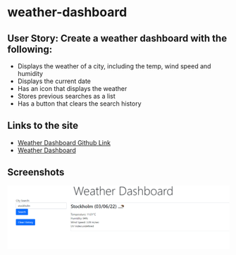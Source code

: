 # weather-dashboard

## User Story: Create a weather dashboard with the following:
- Displays the weather of a city, including the temp, wind speed and humidity
- Displays the current date
- Has an icon that displays the weather
- Stores previous searches as a list
- Has a button that clears the search history

## Links to the site
- [Weather Dashboard Github Link](https://github.com/somaiahuthappa/weather-dashboard)
- [Weather Dashboard](https://somaiahuthappa.github.io/weather-dashboard/)

## Screenshots
![This is a screenshot](/assets/images/screenshot.PNG)

